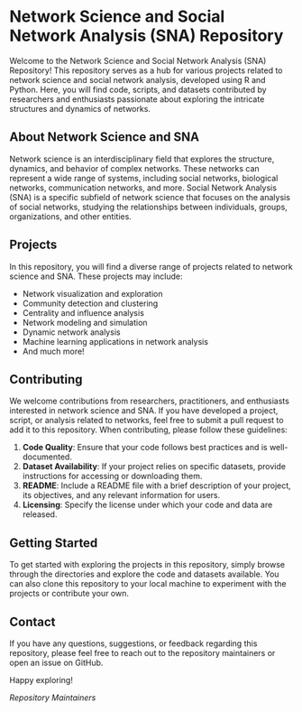 # Network Science and Social Network Analysis (SNA) Repository

Welcome to the Network Science and Social Network Analysis (SNA) Repository! This repository serves as a hub for various projects related to network science and social network analysis, developed using R and Python. Here, you will find code, scripts, and datasets contributed by researchers and enthusiasts passionate about exploring the intricate structures and dynamics of networks.

## About Network Science and SNA

Network science is an interdisciplinary field that explores the structure, dynamics, and behavior of complex networks. These networks can represent a wide range of systems, including social networks, biological networks, communication networks, and more. Social Network Analysis (SNA) is a specific subfield of network science that focuses on the analysis of social networks, studying the relationships between individuals, groups, organizations, and other entities.

## Projects

In this repository, you will find a diverse range of projects related to network science and SNA. These projects may include:

- Network visualization and exploration
- Community detection and clustering
- Centrality and influence analysis
- Network modeling and simulation
- Dynamic network analysis
- Machine learning applications in network analysis
- And much more!

## Contributing

We welcome contributions from researchers, practitioners, and enthusiasts interested in network science and SNA. If you have developed a project, script, or analysis related to networks, feel free to submit a pull request to add it to this repository. When contributing, please follow these guidelines:

1. **Code Quality**: Ensure that your code follows best practices and is well-documented.
2. **Dataset Availability**: If your project relies on specific datasets, provide instructions for accessing or downloading them.
3. **README**: Include a README file with a brief description of your project, its objectives, and any relevant information for users.
4. **Licensing**: Specify the license under which your code and data are released.

## Getting Started

To get started with exploring the projects in this repository, simply browse through the directories and explore the code and datasets available. You can also clone this repository to your local machine to experiment with the projects or contribute your own.

## Contact

If you have any questions, suggestions, or feedback regarding this repository, please feel free to reach out to the repository maintainers or open an issue on GitHub.

Happy exploring!

*Repository Maintainers*
